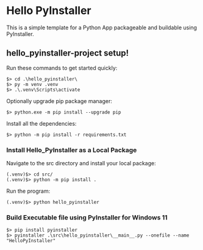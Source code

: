 # Hello PyInstaller

This is a simple template for a Python App packageable and buildable using PyInstaller.


## hello_pyinstaller-project setup!

Run these commands to get started quickly: <br/>

    $> cd .\hello_pyinstaller\
    $> py -m venv .venv
    $> .\.venv\Scripts\activate

Optionally upgrade pip package manager: <br/>

    $> python.exe -m pip install --upgrade pip

Install all the dependencies: <br/>

    $> python -m pip install -r requirements.txt


### Install Hello_PyInstaller as a Local Package

Navigate to the src directory and install your local package: <br/>

    (.venv)$> cd src/
    (.venv)$> python -m pip install .

Run the program: <br/>

    (.venv)$> python hello_pyinstaller


### Build Executable file using PyInstaller for Windows 11

    $> pip install pyinstaller
    $> pyinstaller .\src\hello_pyinstaller\__main__.py --onefile --name "HelloPyInstaller"
